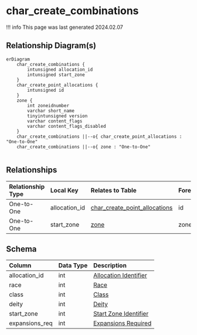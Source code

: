 # char_create_combinations

!!! info
	This page was last generated 2024.02.07

## Relationship Diagram(s)

```mermaid
erDiagram
    char_create_combinations {
        intunsigned allocation_id
        intunsigned start_zone
    }
    char_create_point_allocations {
        intunsigned id
    }
    zone {
        int zoneidnumber
        varchar short_name
        tinyintunsigned version
        varchar content_flags
        varchar content_flags_disabled
    }
    char_create_combinations ||--o{ char_create_point_allocations : "One-to-One"
    char_create_combinations ||--o{ zone : "One-to-One"


```


## Relationships

| Relationship Type | Local Key | Relates to Table | Foreign Key |
| :--- | :--- | :--- | :--- |
| One-to-One | allocation_id | [char_create_point_allocations](../../schema/characters/char_create_point_allocations.md) | id |
| One-to-One | start_zone | [zone](../../schema/zone/zone.md) | zoneidnumber |


## Schema

| Column | Data Type | Description |
| :--- | :--- | :--- |
| allocation_id | int | [Allocation Identifier](char_create_point_allocations.md) |
| race | int | [Race](../../../../server/npc/race-list) |
| class | int | [Class](../../../../server/player/class-list) |
| deity | int | [Deity](../../../../server/player/deity-list) |
| start_zone | int | [Start Zone Identifier](../../../../server/zones/zone-list) |
| expansions_req | int | [Expansions Required](../../../../server/operation/expansion-bitmasks) |

